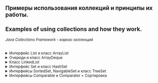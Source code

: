 <small>

## Примеры использования коллекций и принципы их работы.
## Examples of using collections and how they work.

###### *Java Collections Framework - каркас коллекций*

<details><summary>Интерфейс List и класс ArrayList</summary>

><details><summary>Интерфейс List</summary>
> 
>Интерфейс *List* - определяет, что это должен быть любой класс, реализующий данный интерфейс, который должен обеспечить конкретный набор методов, включая add, get, remove и еще около 20.
>
>Реализации ArrayList и LinkedList предоставляют эти методы, поэтому их можно использовать как взаимозаменяемые. Метод, написанный для работы с List, будет работать с ArrayList, LinkedList или любым другим объектом, который реализует List.
>
>Наиболее часто используемые методы интерфейса List:  
>* **void add(int index, E obj)**: добавляет в список по индексу index объект obj
>* **boolean addAll(int index, Collection<? extends E> col)**: добавляет в список по индексу index все элементы коллекции col. Если в результате добавления список был изменен, то возвращается true, иначе возвращается false
>* **E get(int index)**: возвращает объект из списка по индексу index
>* **int indexOf(Object obj)**: возвращает индекс первого вхождения объекта obj в список. Если объект не найден, то возвращается -1
>* **int lastIndexOf(Object obj)**: возвращает индекс последнего вхождения объекта obj в список. Если объект не найден, то возвращается -1
>* **ListIterator<E> listIterator()**: возвращает объект ListIterator для обхода элементов списка
>* **static <E> List<E> of(элементы)**: создает из набора элементов объект List
>* **E remove(int index)**: удаляет объект из списка по индексу index, возвращая при этом удаленный объект
>* **E set(int index, E obj)**: присваивает значение объекта obj элементу, который находится по индексу index
>* **void sort(Comparator<? super E> comp)**: сортирует список с помощью компаратора comp
>* **List<E> subList(int start, int end)**: получает набор элементов, которые находятся в списке между индексами start и end
>
></details>
>
>**Класс ArrayList** 
>
>Класс *ArrayList* - представляет простой список, аналогичный массиву, за исключением, того что количество элементов в нем не фиксировано.  
>Конструкторы *ArrayList*:
>```
>ArrayList(): создает пустой список
>ArrayList(Collection <? extends E> col): создает список, в который добавляются все элементы коллекции col
>ArrayList(int capacity): создает список, который имеет начальную емкость capacity
>```
>Емкость в ArrayList представляет размер массива, который будет использоваться для хранения объектов. При добавлении элементов фактически происходит перераспределение памяти - создание нового массива и копирование в него элементов из старого массива. Изначальное задание емкости ArrayList позволяет снизить подобные перераспределения памяти, тем самым повышая производительность.
>
>[ArrayListDemo - Пример использования класса ArrayList и его методов](https://github.com/aykononov/JavaCollections/blob/master/src/InterfaceList/ArrayListDemo.java "Посмотреть пример Java")  
>
>Мы можем свободно добавлять в объект ArrayList дополнительные объекты, в отличие от массива, однако в реальности ArrayList использует для хранения объектов опять же массив. По умолчанию данный массив предназначен для 10 объектов. Если в процессе программы добавляется гораздо больше, то создается новый массив, который может вместить в себя все количество. *Подобные перераспределения памяти уменьшают производительность*. Поэтому если мы точно знаем, что у нас список не будет содержать больше определенного количества элементов, например, 25, то мы можем сразу же явным образом установить это количество, в конструкторе:  
>```java
>ArrayList<String> users = new ArrayList<String>(25);
>```
>
>**Задача**:  
>Нужно заполнить два списка четными числами, первый от 4 до 20 с отступлением в 4.  
>Второй от 2 до 20 с отступлением в 2.  
>В первом списке результат должен быть: 4, 8, 12, 16, 20.  
>Во втором : 2, 4, 6, 8, 10, 12, 14, 16, 18, 20.  
>Далее удалить из коллекций те цифры которые не повторяются.  
>Таким образом во втором списке останутся те элементы, которые присутствуют в первом списке.  
>Резульат должен быть: 4, 8, 12, 16, 20.
>  
>[ArrayListExample - Задача с применением ArrayList](https://github.com/aykononov/JavaCollections/blob/master/src/InterfaceList/ArrayListExample.java "Посмотреть пример Java")
>
</details>

<details><summary>Очереди и класс ArrayDeque</summary>

>*Очереди* представляют структуру данных, работающую по принципу FIFO (first in - first out). То есть элемент первым *добавлен* в коллекцию и первым он из нее *удаляется*. Это стандартная модель *однонаправленной* очереди. Также бывают и *двунаправленные* - это такие очереди, в которых мы можем добавить элемент как в *начало* коллекции, так и в *конец*. Такиим же образом можем удалить элемент не только в конце коллекции, но и в начале.
>
>Особенностью классов очередей является то, что они реализуют специальные интерфейсы *Queue* или *Deque*.
>
><details><summary>Интерфейс Queue</summary>
>  
>Обобщенный интерфейс Queue<E> - расширяет базовый интерфейс Collection и определяет поведение класса в качестве *однонаправленной* очереди. Свою функциональность он раскрывает через следующие методы:  
>* **E element()**: возвращает, но не удаляет, элемент из начала очереди. Если очередь пуста, генерирует исключение NoSuchElementException
>* **boolean offer(E obj)**: добавляет элемент obj в конец очереди. Если элемент удачно добавлен, возвращает true, иначе - false  
>* **E peek()**: возвращает без удаления элемент из начала очереди. Если очередь пуста, возвращает значение null  
>* **E poll()**: возвращает с удалением элемент из начала очереди. Если очередь пуста, возвращает значение null  
>* **E remove()**: возвращает с удалением элемент из начала очереди. Если очередь пуста, генерирует исключение NoSuchElementException  
>
>Таким образом, у всех классов, которые реализуют данный интерфейс, будет метод *offer* для добавления в очередь, метод *poll* для извлечения элемента из *начала* очереди, и методы *peek* и *element*, позволяющие просто *получить* элемент из начала очереди.
></details>
>
><details><summary>Интерфейс Deque</summary>
>  
>Интерфейс *Deque* - расширяет вышеописанный интерфейс *Queue* и определяет поведение *двунаправленной очереди*, которая работает как обычная однонаправленная очередь, либо как *стек*, действующий по принципу LIFO (последний вошел - первый вышел).  
>Интерфейс Deque определяет следующие методы:  
>* **void addFirst(E obj)**: добавляет элемент в начало очереди  
>* **void addLast(E obj)**: добавляет элемент obj в конец очереди  
>* **E getFirst()**: возвращает без удаления элемент из головы очереди. Если очередь пуста, генерирует исключение NoSuchElementException  
>* **E getLast()**: возвращает без удаления последний элемент очереди. Если очередь пуста, генерирует исключение NoSuchElementException  
>* **boolean offerFirst(E obj)**: добавляет элемент obj в самое начало очереди. Если элемент удачно добавлен, возвращает true, иначе - false  
>* **boolean offerLast(E obj)**: добавляет элемент obj в конец очереди. Если элемент удачно добавлен, возвращает true, иначе - false  
>* **E peekFirst()**: возвращает без удаления элемент из начала очереди. Если очередь пуста, возвращает значение null  
>* **E peekLast()**: возвращает без удаления последний элемент очереди. Если очередь пуста, возвращает значение null  
>* **E pollFirst()**: возвращает с удалением элемент из начала очереди. Если очередь пуста, возвращает значение null  
>* **E pollLast()**: возвращает с удалением последний элемент очереди. Если очередь пуста, возвращает значение null  
>* **E pop()**: возвращает с удалением элемент из начала очереди. Если очередь пуста, генерирует исключение NoSuchElementException  
>* **void push(E element)**: добавляет элемент в самое начало очереди  
>* **E removeFirst()**: возвращает с удалением элемент из начала очереди. Если очередь пуста, генерирует исключение NoSuchElementException  
>* **E removeLast()**: возвращает с удалением элемент из конца очереди. Если очередь пуста, генерирует исключение NoSuchElementException  
>* **boolean removeFirstOccurrence(Object obj)**: удаляет первый встреченный элемент obj из очереди. Если удаление произшло, то возвращает true, иначе возвращает false  
>* **boolean removeLastOccurrence(Object obj)**: удаляет последний встреченный элемент obj из очереди. Если удаление произшло, то возвращает true, иначе возвращает false  
>
>Таким образом, наличие методов *pop* и *push* позволяет классам, реализующим этот элемент, действовать в качестве *стека*. В тоже время имеющийся функционал также позволяет создавать *двунаправленные очереди*, что делает классы, применяющие данный интерфейс, довольно гибкими.
>
></details>
>
>**Класс ArrayDeque**
>
>Класс *ArrayDeque<E>* - представляет обобщенную двунаправленную очередь, наследуя функционал от класса AbstractCollection и применяя интерфейс Deque.
>В классе ArrayDeque определены следующие конструкторы:  
>```java
>ArrayDeque(): создает пустую очередь
>ArrayDeque(Collection<? extends E> col): создает очередь, наполненную элементами из коллекции col
>ArrayDeque(int capacity): создает очередь с начальной емкостью capacity. 
>```  
>Если мы явно не указываем начальную емкость, то емкость по умолчанию будет равна 16.
>
>[ArrayDequeDemo - Пример использования ArrayDequeDemo](https://github.com/aykononov/JavaCollections/blob/master/src/InterfaceList/ArrayDequeDemo.java "Посмотреть пример Java")
>
</details>

<details><summary>Класс LinkedList</summary>

>Обобщенный класс *LinkedList<E>* - представляет структуру данных в виде *связанного списка*. Он наследуется от класса AbstractSequentialList и реализует интерфейсы *List*, *Dequeue* и *Queue*. То есть он соединяет функциональность работы со *списком* и фукциональность *очереди*.
>Класс LinkedList имеет следующие конструкторы:
>```java
>LinkedList(): создает пустой список
>LinkedList(Collection<? extends E> col): создает список, в который добавляет все элементы коллекции col
>```
>*LinkedList* содержит все методы, которые определены в интерфейсах List, Queue, Deque вот некторые из них:  
>* **addFirst() / offerFirst()**: добавляет элемент в начало списка  
>* **addLast() / offerLast()**: добавляет элемент в конец списка  
>* **removeFirst() / pollFirst()**: удаляет первый элемент из начала списка  
>* **removeLast() / pollLast()**: удаляет последний элемент из конца списка  
>* **getFirst() / peekFirst()**: получает первый элемент  
>* **getLast() / peekLast()**: получает последний элемент  
>
>Примемр связанного списка LinkedList:
>
>[LinkedListDemo - Пример использования класса LinkedList и его методов](https://github.com/aykononov/JavaCollections/blob/master/src/InterfaceList/LinkedListDemo.java "Посмотреть пример Java")  
</details>

<details><summary>Интерфейс Set и класс HashSet</summary>

>Интерфейс *Set* - расширяет интерфейс *Collection* и представляет набор уникальных элементов, не допуская дублирования. *Set* не добавляет новых методов, а только вносит изменения в унаследованные методы. Например, метод add() добавляет элемент в коллекцию и возвращает true, если в коллекции не было такого элемента.
>
>Обобщенный класс *HashSet* представляет хеш-таблицу. Он наследует свой функционал от класса *AbstractSet* и реализует интерфейс *Set*.
>
>Хеш-таблица представляет такую структуру данных, в которой все объекты имеют уникальный ключ или хеш-код. Данный ключ позволяет уникально идентифицировать объект в таблице.
>
>Для создания объекта HashSet можно воспользоваться одним из следующих конструкторов:  
>```java
>HashSet(): создает пустой список
>HashSet(Collection<? extends E> col): создает хеш-таблицу, в которую добавляет все элементы коллекции col
>HashSet(int capacity): параметр capacity указывает начальную емкость таблицы, которая по умолчанию равна 16
>HashSet(int capacity, float koef): параметр koef или коэффициент заполнения, значение которого должно быть в пределах от 0.0 до 1.0, 
>```  
>Коэффициент заполнения указывает, насколько должна быть заполнена емкость объектами прежде чем произойдет ее расширение. Например, коэффициент 0.75 указывает, что при заполнении емкости на 3/4 произойдет ее расширение.
>
>Класс HashSet реализует те методы, которые объявлены в родительских классах и применяемых интерфейсах:
>
>[HashSetDemo - Пример использования класса HashSet](https://github.com/aykononov/JavaCollections/blob/master/src/InterfaceSet/HashSetDemo.java "Посмотреть пример Java")
</details>

<details><summary>Интерфейсы SortedSet, NavigableSet и класс TreeSet</summary>

>Интерфейс *SortedSet* - предназначен для создания коллекций, где элементы хранятся в отсортированном (по возрастанию) виде. *SortedSet* расширяет нитерфейс *Set*, поэтому хранит только уникальные значения.
>
>*SortedSet* предоставляет следующие методы:  
>* **E first()**: возвращает первый элемент набора  
>* **E last()**: возвращает последний элемент набора  
>* **SortedSet<E> headSet(E end)**: возвращает объект SortedSet, который содержит все элементы первичного набора до элемента end  
>* **SortedSet<E> subSet(E start, E end)**: возвращает объект SortedSet, который содержит все элементы первичного набора между элементами start и end  
>* **SortedSet<E> tailSet(E start)**: возвращает объект SortedSet, который содержит все элементы первичного набора, начиная с элемента start  
>
>Интерфейс *NavigableSet* - расширяет интерфейс *SortedSet* и позволяет извлекать элементы на основании их значений.
> 
>*NavigableSet* определяет следующие методы:  
>* **E ceiling(E obj)**: ищет в наборе наименьший элемент e, который больше obj (e >=obj). Если такой элемент найден, то он возвращается в качестве результата. Иначе возвращается null.  
>* **E floor(E obj)**: ищет в наборе наибольший элемент e, который меньше элемента obj (e <=obj). Если такой элемент найден, то он возвращается в качестве результата. Иначе возвращается null.  
>* **E higher(E obj)**: ищет в наборе наименьший элемент e, который больше элемента obj (e >obj). Если такой элемент найден, то он возвращается в качестве результата. Иначе возвращается null.  
>* **E lower(E obj)**: ищет в наборе наибольший элемент e, который меньше элемента obj (e <obj). Если такой элемент найден, то он возвращается в качестве результата. Иначе возвращается null.  
>* **E pollFirst()**: возвращает первый элемент и удаляет его из набора  
>* **E pollLast()**: возвращает последний элемент и удаляет его из набора  
>* **NavigableSet<E> descendingSet()**: возвращает объект NavigableSet, который содержит все элементы первичного набора NavigableSet в обратном порядке  
>* **NavigableSet<E> headSet(E upperBound, boolean incl)**: возвращает объект NavigableSet, который содержит все элементы первичного набора NavigableSet до upperBound. Параметр incl при значении true, позволяет включить в выходной набор элемент upperBound  
>* **NavigableSet<E> tailSet(E lowerBound, boolean incl)**: возвращает объект NavigableSet, который содержит все элементы первичного набора NavigableSet, начиная с lowerBound. Параметр incl при значении true, позволяет включить в выходной набор элемент lowerBound  
>* **NavigableSet<E> subSet(E lowerBound, boolean lowerIncl, E upperBound, boolean highIncl)**: возвращает объект NavigableSet, который содержит все элементы первичного набора NavigableSet от lowerBound до upperBound.
>
>Обобщенный класс *TreeSet<E>* представляет структуру данных в виде дерева, в котором все объекты хранятся в отсортированном виде по возрастанию. *TreeSet* является наследником класса *AbstractSet* и реализует интерфейс *NavigableSet*, а следовательно, и интерфейс *SortedSet*.
>
>В классе *TreeSet* определены следующие конструкторы:  
>```java
>TreeSet(): создает пустое дерево  
>TreeSet(Collection<? extends E> col): создает дерево, в которое добавляет все элементы коллекции col  
>TreeSet(SortedSet <E> set): создает дерево, в которое добавляет все элементы сортированного набора set 
>TreeSet(Comparator<? super E> comparator): создает пустое дерево, где все добавляемые элементы впоследствии будут отсортированы компаратором  
>```
>*TreeSet* поддерживает все стандартные методы для вставки (при вставке объекты сразу же сортируются по возрастанию) и удаления элементов.
>  
>[TreeSetDemo - Пример использования класса TreeSet](https://github.com/aykononov/JavaCollections/blob/master/src/InterfaceSet/TreeSetDemo.java "Посмотреть пример Java")
</details>

<details><summary>Интерфейсы Comparable и Comparator + Сортировка</summary>

>
>Интерфейс *Comparable* - служит для сравнения и сортировки *Объектов*.
>Он содержит один единственный метод *int compareTo(E item)*, который сравнивает текущий объект с объектом, переданным в качестве параметра. Если этот метод возвращает отрицательное число, то текущий объект будет располагаться перед тем, который передается через параметр. Если метод вернет положительное число, то, наоборот, после второго объекта. Если метод возвратит ноль, значит, оба объекта равны.
>  
>[ComparableDemo - Пример типизации класса TreeSet объектом типа Person](https://github.com/aykononov/JavaCollections/blob/master/src/InterfaceComparable/ComparableDemo.java "Посмотреть пример Java")
>
>Интерфейс *Comparator* - применяется, если вдруг не реализован в своем классе , либо необходимо переопределить существующую функциональность интерфейса *Comparable*.  
>Он содержит ряд методов, ключевым из которых является метод compare():  
>```java
>public interface Comparator<E> {
>    int compare(T a, T b);
>    ... остальные методы
>}
>```  
>Метод *compare* также возвращает числовое значение. Если оно отрицательное, то объект a предшествует объекту b, иначе - наоборот, если метод возвращает ноль, то объекты равны. Для применения интерфейса нам вначале надо создать *класс компаратора*, который реализует этот интерфейс:
>  
>[ComparatorDemo - Пример использования класса компаратор для создания объекта TreeSet](https://github.com/aykononov/JavaCollections/blob/master/src/InterfaceComparator/ComparatorDemo.java "Посмотреть пример Java")
>
>**Сортировка по нескольким критериям**
>
>Начиная с JDK 8 в механизм работы компараторов были внесены некоторые дополнения. В частности, теперь мы можем применять сразу несколько компараторов по принципу приоритета.
>
>Интерфейс компаратора определяет специальный метод по умолчанию *thenComparing*, который позволяет использовать цепочки компараторов для сортировки набора. Например, нам надо отсортировать пользователей по имени и по возрасту:
>
>[ComparatorChainsDemo - Пример использования цепочек класса компаратор для создания объекта TreeSet](https://github.com/aykononov/JavaCollections/blob/master/src/InterfaceComparator/ComparatorChainsDemo.java "Посмотреть пример Java")
</details>


</small>
